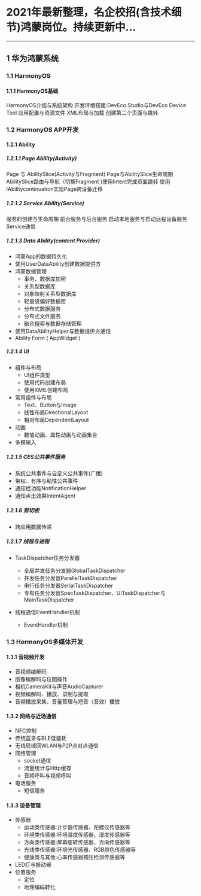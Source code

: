 <h1>2021年最新整理，名企校招(含技术细节)鸿蒙岗位。持续更新中...</h1>

-----------

## 1 华为鸿蒙系统

### 1.1 HarmonyOS

#### 1.1.1 HarmonyOS基础

HarmonyOS介绍与系统架构
开发环境搭建:DevEco Studio与DevEco Device Tool
应用配置与资源文件
XML布局与加载
创建第二个页面与跳转

### 1.2 HarmonyOS APP开发

#### 1.2.1 Ability

##### 1.2.1.1 Page Ability(Activity)

Page 与 AbilitySlice(Activity与Fragment)
Page与AbilitySlice生命周期
AbilitySlice路由与导航（切换Fragment )使用Intent完成页面跳转
使用IAbilitycontinuation实现Page跨设备迁移

##### 1.2.1.2 Service Ability(Service)

服务的创建与生命周期
前台服务与后台服务
启动本地服务与启动远程设备服务
Service通信

##### 1.2.1.3 Data Ability(content Provider)

* 鸿蒙App的数据持久化
* 使用UserDataAbility创建数据提供方
* 鸿蒙数据管理
  * 事务、数据库加密
  * 关系型数据库
  * 对象映射关系型数据库
  * 轻量级偏好数据库
  * 分布式数据服务
  * 分布式文件服务
  * 融合搜索与数据存储管理
* 使用DataAbilityHelper与数据提供方通信
* Ability Form ( AppWidget )

##### 1.2.1.4 UI

* 组件与布局
  * UI组件类型
  * 使用代码创建布局
  * 使用XMIL创建布局
* 常用组件与布局
  * Text、Button与Image
  * 线性布局DirectionalLayout
  * 相对布局DependentLayout
* 动画
  * 数值动画、属性动画与动画集合
* 多模输入

##### 1.2.1.5 CES公共事件服务

* 系统公共事件与自定义公共事件(广播)
* 带权、有序与粘性公共事件
* 通知栏功能NotificationHelper
* 通知点击效果IntentAgent

##### 1.2.1.6 剪切板

* 跨应用数据传递

##### 1.2.1.7 线程与进程

* TaskDispatcher任务分发器
  * 全局并发任务分发器GlobalTaskDispatcher
  * 并发任务分发器ParallelTaskDispatcher
  * 串行任务分发器SerialTaskDispatcher
  * 专有任务分发器SpecTaskDispatcher、UITaskDispatcher与MainTaskDispatcher

* 线程通信EventHandler机制
  * EventHandler机制

### 1.3 HormonyOS多媒体开发

#### 1.3.1 音视频开发

* 音视频编解码
* 图像编解码与位图操作
* 相机CameraKit与声音AudioCapturer
* 视频编解码、播放、录制与提取
* 音频播放采集、音量管理与短音（音效）播放

#### 1.3.2 网络与近场通信

* NFC控制
* 传统蓝牙与BLE低能耗
* 无线局域网WLAN与P2P点对点通信
* 网络管理
  * socket通信
  * 流量统计与Http缓存
  * 音频呼叫与视频呼叫
* 电话服务
  * 短信服务

#### 1.3.3 设备管理

* 传感器
  * 运动类传感器∶计步器传感器、陀螺仪传感器等
  * 环境类传感器∶环境温度传感器、湿度传感器等
  * 方向类传感器∶屏幕旋转传感器、方向传感器等
  * 光线类传感器∶环境光传感器、RGB颜色传感器等
  * 健康类与其他∶心率传感器按压检测传感器等
* LED灯与振动器
* 位置服务
  * 定位
  * 地理编码转化


